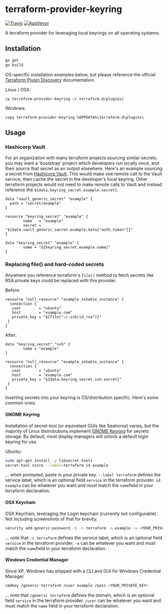 # terraform-provider-keyring

[![Travis](https://img.shields.io/travis/rremer/terraform-provider-keyring?label=linux%2Fosx)](https://travis-ci.org/rremer/terraform-provider-keyring) [![AppVeyor](https://img.shields.io/appveyor/ci/rremer/terraform-provider-keyring?label=windows)](https://ci.appveyor.com/project/rremer/terraform-provider-keyring)

A terraform provider for leveraging local keyrings on all operating systems.

## Installation

```sh
go get
go build
```

OS-specific installation examples below, but please reference the official [Terraform Plugin Discovery] documentation.

Linux / OSX:

```
cp terraform-provider-keyring ~/.terraform.d/plugins/
```

Windows:

```
copy terraform-provider-keyring %APPDATA%\terraform.d\plugins\
```

## Usage

### Hashicorp Vault

For an organization with many terraform projects sourcing similar secrets, you may want a 'bootstrap' project which developers run locally once, and then source that secret as an output elsewhere. Here's an example sourcing a secret from [Hashicorp Vault]. This would make one remote call to the Vault service, then cache the secret in the developer's local keyring. Other terraform projects would not need to make remote calls to Vault and instead reference the ```${data.keyring_secret.example.secret}```.

```hcl
data "vault_generic_secret" "example" {
  path = "secret/example"
}

resource "keyring_secret" "example" {
        name   = "example"
        secret = "${data.vault_generic_secret.example.data["auth_token"]}"
}

data "keyring_secret" "example" {
        name = "${keyring_secret.example.name}"
}
```

### Replacing file() and hard-coded secrets

Anywhere you reference terraform's ```file()``` method to fetch secrets like RSA private keys could be replaced with this provider.

Before:
```hcl
resource "null_resource" "example_sshable_instance" {
  connection {
   user        = "ubuntu"
   host        = "example.com"
   private_key = "${file("~/.ssh/id_rsa")}"
 }
}
```

After:
```hcl
data "keyring_secret" "ssh" {
        name = "example"
}

resource "null_resource" "example_sshable_instance" {
  connection {
   user        = "ubuntu"
   host        = "example.com"
   private_key = "${data.keyring_secret.ssh.secret}"
 }
}
```

Inserting secrets into your keyring is OS/distribution specific. Here's some common ones:

#### GNOME Keyring

Installation of secret-tool (or equivelant GUIs like Seahorse) varies, but the majority of Linux distrobutions implement [GNOME Keyring] for secrets storage. By default, most display managers will unlock a default login keyring for use.

Ubuntu:
```sh
sudo apt-get install -y libsecret-tools
secret-tool store --label=terraform id example
```
... when prompted, paste in your private key. ```--label terraform``` defines the service label, which is an optional field ```service``` in the terraform provider. ```id example``` can be whatever you want and must match the ```name```field in your terraform declaration.

#### OSX Keychain

OSX Keychain, leveraging the Login keychain (currently not configurable). Not including screenshots of that for brevity.

```sh
security add-generic-password -U -s terraform -a example -w <YOUR_PRIVATE_KEY>
```
... note that ```-s terraform``` defines the service label, which is an optional field ```service``` in the terraform provider. ```-a``` can be whatever you want and must match the ```name```field in your terraform declaration.

#### Windows Credential Manager

Since XP, Windows has shipped with a CLI and GUI for Windows Credential Manager.

```sh
cmdkey /generic terraform /user example /pass <YOUR_PRIVATE_KEY>
```
... note that ```/generic terraform``` defines the domain, which is an optional field ```service``` in the terraform provider. ```/user``` can be whatever you want and must match the ```name``` field in your terraform declaration.


[Terraform Plugin Discovery]:https://www.terraform.io/docs/extend/how-terraform-works.html#discovery
[Hashicorp Vault]:https://www.terraform.io/docs/providers/vault/index.html
[GNOME Keyring]:https://wiki.gnome.org/Projects/GnomeKeyring
